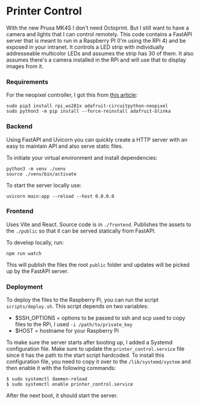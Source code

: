 # Printer Control

With the new Prusa MK4S I don't need Octoprint.
But I still want to have a camera and lights that I can control remotely.
This code contains a FastAPI server that is meant to run in a Raspberry PI (I'm using the RPi 4) and be exposed in your intranet.
It controls a LED strip with individually addresseable multicolor LEDs and assumes the strip has 30 of them.
It also assumes there's a camera installed in the RPi and will use that to display images from it.

### Requirements

For the neopixel controller, I got this from [this article](https://learn.adafruit.com/neopixels-on-raspberry-pi/python-usage):

```
sudo pip3 install rpi_ws281x adafruit-circuitpython-neopixel
sudo python3 -m pip install --force-reinstall adafruit-blinka
```

### Backend

Using FastAPI and Uvicorn you can quickly create a HTTP server with an easy to maintain API and also serve static files.

To initiate your virtual environment and install dependencies:

```
python3 -m venv ./venv
source ./venv/bin/activate
```

To start the server locally use:

```
uvicorn main:app --reload --host 0.0.0.0
```

### Frontend

Uses Vite and React.
Source code is in `./frontend`.
Publishes the assets to the `./public` so that it can be served statically from FastAPI.

To develop locally, run:

```
npm run watch
```

This will publish the files the root `public` folder and updates will be picked up by the FastAPI server.

### Deployment

To deploy the files to the Raspberry Pi, you can run the script `scripts/deploy.sh`.
This script depends on two variables:

- $SSH_OPTIONS = options to be passed to ssh and scp used to copy files to the RPi, I used `-i /path/to/private_key`
- $HOST = hostname for your Raspberry Pi

To make sure the server starts after booting up, I added a Systemd configuration file.
Make sure to update the `printer_control.service` file since it has the path to the start script hardcoded.
To install this configuration file, you need to copy it over to the `/lib/systemd/system` and then enable it with the following commands:

```
$ sudo systemctl daemon-reload
$ sudo systemctl enable printer_control.service
```

After the next boot, it should start the server.
